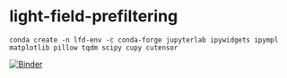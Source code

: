 # light-field-prefiltering

```
conda create -n lfd-env -c conda-forge jupyterlab ipywidgets ipympl matplotlib pillow tqdm scipy cupy cutensor
```

[![Binder](https://mybinder.org/badge_logo.svg)](https://mybinder.org/v2/gh/raolirom/light-field-prefiltering/master)